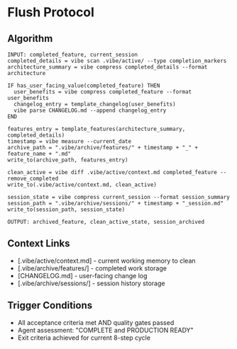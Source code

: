 # Flush Protocol

## Algorithm

```pseudo
INPUT: completed_feature, current_session
completed_details = vibe scan .vibe/active/ --type completion_markers
architecture_summary = vibe compress completed_details --format architecture

IF has_user_facing_value(completed_feature) THEN
  user_benefits = vibe compress completed_feature --format user_benefits
  changelog_entry = template_changelog(user_benefits)
  vibe parse CHANGELOG.md --append changelog_entry
END

features_entry = template_features(architecture_summary, completed_details)
timestamp = vibe measure --current_date
archive_path = ".vibe/archive/features/" + timestamp + "_" + feature_name + ".md"
write_to(archive_path, features_entry)

clean_active = vibe diff .vibe/active/context.md completed_feature --remove_completed
write_to(.vibe/active/context.md, clean_active)

session_state = vibe compress current_session --format session_summary  
session_path = ".vibe/archive/sessions/" + timestamp + "_session.md"
write_to(session_path, session_state)

OUTPUT: archived_feature, clean_active_state, session_archived
```

## Context Links

- [.vibe/active/context.md] - current working memory to clean
- [.vibe/archive/features/] - completed work storage
- [CHANGELOG.md] - user-facing change log
- [.vibe/archive/sessions/] - session history storage

## Trigger Conditions

- All acceptance criteria met AND quality gates passed
- Agent assessment: "COMPLETE and PRODUCTION READY"
- Exit criteria achieved for current 8-step cycle
